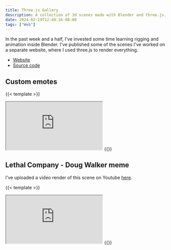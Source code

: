 ```yaml
---
title: Three.js Gallery 
description: A collection of 3d scenes made with Blender and three.js. 
date: 2024-02-19T12:49:16-08:00
tags: ["Web"]
---
```


In the past week and a half,
I've invested some time learning rigging and animation inside Blender.
I've published some of the scenes I've worked on a separate website,
where I used three.js to render everything.

- [Website](https://gallery.joeyshi.xyz)
- [Source code](https://github.com/joeyshi12/threejs-gallery)

## Custom emotes

{{< template >}}
<iframe src="https://gallery.joeyshi.xyz/custom_emotes"></iframe>
{{</ template >}}

## Lethal Company - Doug Walker meme

I've uploaded a video render of this scene on Youtube [here](https://www.youtube.com/watch?v=pljVS-0kRZo).

{{< template >}}
<iframe src="https://gallery.joeyshi.xyz/lc_doug_walker"></iframe>
{{</ template >}}
